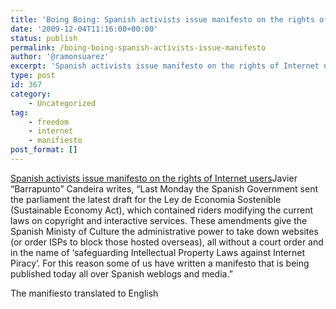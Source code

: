 ```yaml
---
title: 'Boing Boing: Spanish activists issue manifesto on the rights of Internet users'
date: '2009-12-04T11:16:00+00:00'
status: publish
permalink: /boing-boing-spanish-activists-issue-manifesto
author: '@ramonsuarez'
excerpt: 'Spanish activists issue manifesto on the rights of Internet users Javier "Barrapunto" Candeira writes, "Last Monday the Spanish Government sent the parliament the latest draft for the Ley de Economia Sostenible (Sustainable Economy Act), which con...'
type: post
id: 367
category:
    - Uncategorized
tag:
    - freedom
    - internet
    - manifiesto
post_format: []
---
```

[Spanish activists issue manifesto on the rights of Internet users](http://ow.ly/It4B)</div>Javier “Barrapunto” Candeira writes, “Last Monday the Spanish Government sent the parliament the latest draft for the Ley de Economia Sostenible (Sustainable Economy Act), which contained riders modifying the current laws on copyright and interactive services. These amendments give the Spanish Ministy of Culture the administrative power to take down websites (or order ISPs to block those hosted overseas), all without a court order and in the name of ‘safeguarding Intellectual Property Laws against Internet Piracy’. For this reason some of us have written a manifesto that is being published today all over Spanish weblogs and media.”

The manifiesto translated to English

</div>